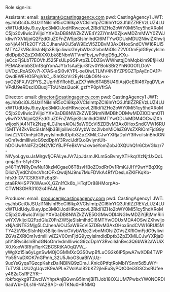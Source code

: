 Role sign-in:

Assistant:
email: assistant@castingagency.com
pwd: CastingAgency1
JWT:
eyJhbGciOiJSUzI1NiIsInR5cCI6IkpXVCIsImtpZCI6InYtQ3JfdlZZREVzLUZ4LUxWTUdUdyJ9.eyJpc3MiOiJodHRwczovL2Rldi1iZHo2bWY0Mi51cy5hdXRoMC5jb20vIiwic3ViIjoiYXV0aDB8NWZkZWE4Y2ZiYmM0ZjkwMDZmMWY0ZWJkIiwiYXVkIjoiQ2FzdGluZ0FnZW5jeSIsImlhdCI6MTYwODUxMDU2NiwiZXhwIjoxNjA4NTk2OTY2LCJhenAiOiJ5aW9EcVl5ZDBvM3AxOHoxSndCVW16RUl5MTY4ZkVBcSIsInNjb3BlIjoiIiwicGVybWlzc2lvbnMiOlsiZ2V0OmFjdG9ycyIsImdldDptb3ZpZXMiXX0.bk8ENbnWTVmFbvj_wPdtgD5g_KXu-jeCcoFjSLbT7EOVhJ525FsULpGSPvtpZLDDZGvWWhstqjDhMqbklm9EfjHxUPEMA8mbbSDnfSqiYxnAJYtx1sAaEjur8fzv0YBokSBr2YhN0GOfLDoV-UVOzLRxASXv7i-X7AS-aSi0vKYPL-xeOiwLTLMV4N8YZP9GZTpAyEnCA1P-QwdEWEHO5PqiVkC_JSh0SzVr2EyNsQkO9N-xx-syOZ5FXJV2PYS_2Uprh5YRohELaZX7hWd6T4B5U49lAsjOcERI467pqDVLwVPdU9eRDscIOBuojFToUNzsi2uoK_gzfYP0pVfrSA

Director:
email: director@castingagency.com
pwd: CastingAgency1
JWT:
eyJhbGciOiJSUzI1NiIsInR5cCI6IkpXVCIsImtpZCI6InYtQ3JfdlZZREVzLUZ4LUxWTUdUdyJ9.eyJpc3MiOiJodHRwczovL2Rldi1iZHo2bWY0Mi51cy5hdXRoMC5jb20vIiwic3ViIjoiYXV0aDB8NWZkZWE5NmNlMDBhODMwMDZlODhmOTIyIiwiYXVkIjoiQ2FzdGluZ0FnZW5jeSIsImlhdCI6MTYwODUxMDM4OCwiZXhwIjoxNjA4NTk2Nzg4LCJhenAiOiJ5aW9EcVl5ZDBvM3AxOHoxSndCVW16RUl5MTY4ZkVBcSIsInNjb3BlIjoiIiwicGVybWlzc2lvbnMiOlsiZGVsZXRlOmFjdG9yIiwiZ2V0OmFjdG9ycyIsImdldDptb3ZpZXMiLCJwYXRjaDphY3RvciIsInBhdGNoOm1vdmllIiwicG9zdDphY3RvciJdfQ.oQvlyntUit-hDOlJwhNdFZzQN2VICYBJPFeBkVmJxwbeYomZobJ0XQUhQ1r6CbVGlxzr7-NIVyoLgysuJsMlrgvfjOPALyeJVr7JpJdsmJKLmSoBvmyXTHkqrXzNjtUxQdLqmjJSn-51yhGN-p48ThVNRyDwNu18kzMCgae06T8svHBoZOxdRrOv1RmKJJHY9wrYBqXKgDlich7jVdCh0ncVhctOFxQwdjNJ9nu7MuFDVkA4RfYDesLnZKlFKqKb-hfsXhIGV1CSK5VPz6qSf-pta8PAHSP7KWAuvX_GZn1fCk6b_HTqfOr88HMorpAo-CTWN3GHR3102k4lFAALBw

Producer:
email: producer@castingagency.com
pwd: CastingAgency1
JWT:
eyJhbGciOiJSUzI1NiIsInR5cCI6IkpXVCIsImtpZCI6InYtQ3JfdlZZREVzLUZ4LUxWTUdUdyJ9.eyJpc3MiOiJodHRwczovL2Rldi1iZHo2bWY0Mi51cy5hdXRoMC5jb20vIiwic3ViIjoiYXV0aDB8NWZkZWE5OGMwODI4NGIwMDZiYjRjMmRiIiwiYXVkIjoiQ2FzdGluZ0FnZW5jeSIsImlhdCI6MTYwODUxMDA4OSwiZXhwIjoxNjA4NTE3Mjg5LCJhenAiOiJ5aW9EcVl5ZDBvM3AxOHoxSndCVW16RUl5MTY4ZkVBcSIsInNjb3BlIjoiIiwicGVybWlzc2lvbnMiOlsiZGVsZXRlOmFjdG9yIiwiZGVsZXRlOm1vdmllIiwiZ2V0OmFjdG9ycyIsImdldDptb3ZpZXMiLCJwYXRjaDphY3RvciIsInBhdGNoOm1vdmllIiwicG9zdDphY3RvciIsInBvc3Q6bW92aWUiXX0.KooW3Rfyf1qrK2BCSRtKA0qQVW\_-yWgXz15ia6yLgnSwMOjOGMMXcQ3S0wpBfLuCG2k6IP5pwA7wXOB4TWPYb55NuDXOK7nGPmh_32U5JkoOSuaBiWjUz-9uoYsGyqaTGzcpKahzDaINBINQ9zDmJ_Knic8PtfqtRoMbIYSnm5d5uWY-TuTVSLUzU2gUqvzK9eAPLeZVolAol82bKZ2jleiEuSyPQtO0ei3GSCbsRUfeey482aGsRFZYK--rbkfxqykg9TZwcIWYhprAnjBGwnG5InmjBiTlJob18OXJUM7PwbxYW0NORDI6adWbHDLs16-NA2BAD-x6TKNu0HRNMQ
